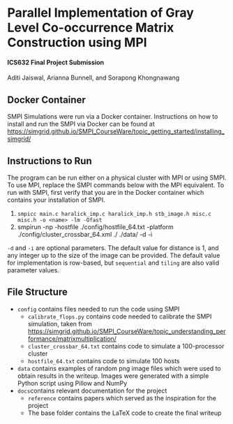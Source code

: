 # Parallel Implementation of Gray Level Co-occurrence Matrix Construction using MPI
#### ICS632 Final Project Submission  
Aditi Jaiswal, Arianna Bunnell, and Sorapong Khongnawang
## Docker Container
SMPI Simulations were run via a Docker container. Instructions on how to install and run the SMPI via Docker can be found at https://simgrid.github.io/SMPI_CourseWare/topic_getting_started/installing_simgrid/ 

## Instructions to Run 
The program can be run either on a physical cluster with MPI or using SMPI. To use MPI, replace the SMPI commands below with the MPI equivalent. To run with SMPI, first verify that you are in the Docker container which contains your installation of SMPI. 
1. ``` smpicc main.c haralick_imp.c haralick_imp.h stb_image.h misc.c misc.h -o <name> -lm -Ofast ```
2. smpirun -np <X> -hostfile ./config/hostfile_64.txt -platform ./config/cluster_crossbar_64.xml ./<name> ./data/<image file> <angle> -d <distance> -i <implementation>

```-d``` and ```-i``` are optional parameters. The default value for distance is 1, and any integer up to the size of the image can be provided. The default value for implementation is row-based, but ```sequential``` and ```tiling``` are also valid parameter values. 

## File Structure 
- ```config``` contains files needed to run the code using SMPI 
   - ```calibrate_flops.py``` contains code needed to calibrate the SMPI simulation, taken from https://simgrid.github.io/SMPI_CourseWare/topic_understanding_performance/matrixmultiplication/
   - ```cluster_crossbar_64.txt``` contains code to simulate a 100-processor cluster 
   - ```hostfile_64.txt``` contains code to simulate 100 hosts
- ```data``` contains examples of random png image files which were used to obtain results in the writeup. Images were generated with a simple Python script using Pillow and NumPy
- ```docs```contains relevant documentation for the project 
   - ```reference``` contains papers which served as the inspiration for the project 
   - The base folder contains the LaTeX code to create the final writeup 